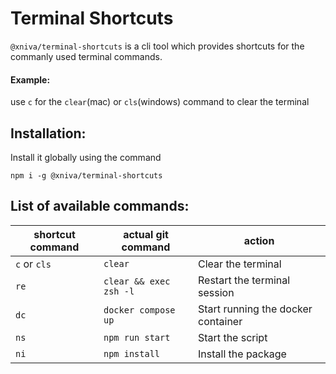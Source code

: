 # Terminal Shortcuts

`@xniva/terminal-shortcuts` is a cli tool which provides shortcuts for the commanly used terminal commands.

#### Example:

use `c` for the `clear`(mac) or `cls`(windows) command to clear the terminal

## Installation:

Install it globally using the command

```
npm i -g @xniva/terminal-shortcuts
```

## List of available commands:

| shortcut command | actual git command     | action                             |
| ---------------- | ---------------------- | ---------------------------------- |
| `c` or `cls`     | `clear`                | Clear the terminal                 |
| `re`             | `clear && exec zsh -l` | Restart the terminal session       |
| `dc`             | `docker compose up`    | Start running the docker container |
| `ns`             | `npm run start`        | Start the script                   |
| `ni`             | `npm install`          | Install the package                |
